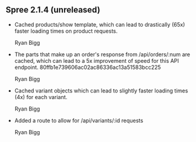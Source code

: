 ## Spree 2.1.4 (unreleased) ##

* Cached products/show template, which can lead to drastically (65x) faster loading times on product requests.

    Ryan Bigg

* The parts that make up an order's response from /api/orders/:num are cached, which can lead to a 5x improvement of speed for this API endpoint. 80ffb1e739606ac02ac86336ac13a51583bcc225

    Ryan Bigg

* Cached variant objects which can lead to slightly faster loading times (4x) for each variant.

    Ryan Bigg

* Added a route to allow for /api/variants/:id requests

    Ryan Bigg